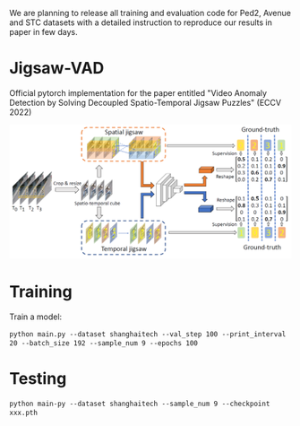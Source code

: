 We are planning to release all training and evaluation code for Ped2, Avenue and STC datasets with a detailed instruction to reproduce our results in paper in few days.

# Jigsaw-VAD
Official pytorch implementation for the paper entitled "Video Anomaly Detection by Solving Decoupled Spatio-Temporal Jigsaw Puzzles" (ECCV 2022)

![plot](./figs/arch.png)


# Training
Train a model:

```
python main.py --dataset shanghaitech --val_step 100 --print_interval 20 --batch_size 192 --sample_num 9 --epochs 100
```


# Testing
```
python main-py --dataset shanghaitech --sample_num 9 --checkpoint xxx.pth
```
